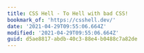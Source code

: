 ```yaml
---
title: CSS Hell - To Hell with bad CSS!
bookmark_of: 'https://csshell.dev/'
date: '2021-04-29T09:55:06.664Z'
modified: '2021-04-29T09:55:06.664Z'
guid: d5ae8817-abdb-40c3-88e4-b0488c7a82de
---
```

 
